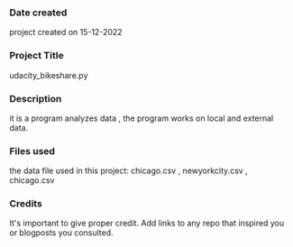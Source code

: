 
### Date created
project created on 15-12-2022

### Project Title
udacity_bikeshare.py

### Description
it is a program analyzes data , the program works on local and external data.

### Files used
the data file used in this project: chicago.csv , newyorkcity.csv , chicago.csv

### Credits
It's important to give proper credit. Add links to any repo that inspired you or blogposts you consulted.

